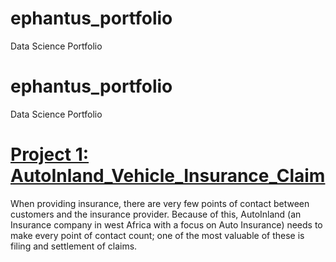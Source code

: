 # ephantus_portfolio
Data Science Portfolio

# ephantus_portfolio
Data Science Portfolio


# [Project 1: AutoInland_Vehicle_Insurance_Claim](https://github.com/ephantusGachomba/AutoInland_Vehicle_Insurance_Claim_Challenge)

When providing insurance, there are very few points of contact between customers and the insurance provider. Because of this, AutoInland (an Insurance company in west Africa with a focus on Auto Insurance) needs to make every point of contact count; one of the most valuable of these is filing and settlement of claims.

